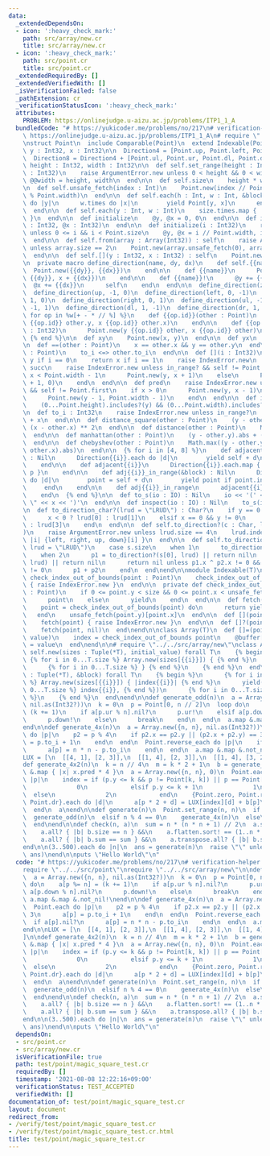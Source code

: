 ```yaml
---
data:
  _extendedDependsOn:
  - icon: ':heavy_check_mark:'
    path: src/array/new.cr
    title: src/array/new.cr
  - icon: ':heavy_check_mark:'
    path: src/point.cr
    title: src/point.cr
  _extendedRequiredBy: []
  _extendedVerifiedWith: []
  _isVerificationFailed: false
  _pathExtension: cr
  _verificationStatusIcon: ':heavy_check_mark:'
  attributes:
    PROBLEM: https://onlinejudge.u-aizu.ac.jp/problems/ITP1_1_A
  bundledCode: "# https://yukicoder.me/problems/no/217\n# verification-helper: PROBLEM\
    \ https://onlinejudge.u-aizu.ac.jp/problems/ITP1_1_A\n# require \"../../src/point\"\
    \nstruct Point\n  include Comparable(Point)\n  extend Indexable(Point)\n\n  property\
    \ y : Int32, x : Int32\n\n  Direction4 = [Point.up, Point.left, Point.down, Point.right]\n\
    \  Direction8 = Direction4 + [Point.ul, Point.ur, Point.dl, Point.dr]\n\n  class_getter!\
    \ height : Int32, width : Int32\n\n  def self.set_range(height : Int32, width\
    \ : Int32)\n    raise ArgumentError.new unless 0 < height && 0 < width\n    @@height,\
    \ @@width = height, width\n  end\n\n  def self.size\n    height * width\n  end\n\
    \n  def self.unsafe_fetch(index : Int)\n    Point.new(index // Point.width, index\
    \ % Point.width)\n  end\n\n  def self.each(h : Int, w : Int, &block)\n    h.times\
    \ do |y|\n      w.times do |x|\n        yield Point[y, x]\n      end\n    end\n\
    \  end\n\n  def self.each(y : Int, w : Int)\n    size.times.map { |i| Point.new(i)\
    \ }\n  end\n\n  def initialize\n    @y, @x = 0, 0\n  end\n\n  def initialize(@y\
    \ : Int32, @x : Int32)\n  end\n\n  def initialize(i : Int32)\n    raise ArgumentError.new\
    \ unless 0 <= i && i < Point.size\n    @y, @x = i // Point.width, i % Point.width\n\
    \  end\n\n  def self.from(array : Array(Int32)) : self\n    raise ArgumentError.new\
    \ unless array.size == 2\n    Point.new(array.unsafe_fetch(0), array.unsafe_fetch(1))\n\
    \  end\n\n  def self.[](y : Int32, x : Int32) : self\n    Point.new(y, x)\n  end\n\
    \n  private macro define_direction(name, dy, dx)\n    def self.{{name}}\n    \
    \  Point.new({{dy}}, {{dx}})\n    end\n\n    def {{name}}\n      Point.new(y +\
    \ {{dy}}, x + {{dx}})\n    end\n\n    def {{name}}!\n      @y += {{dy}}\n    \
    \  @x += {{dx}}\n      self\n    end\n  end\n\n  define_direction(zero, 0, 0)\n\
    \  define_direction(up, -1, 0)\n  define_direction(left, 0, -1)\n  define_direction(down,\
    \ 1, 0)\n  define_direction(right, 0, 1)\n  define_direction(ul, -1, -1)\n  define_direction(ur,\
    \ -1, 1)\n  define_direction(dl, 1, -1)\n  define_direction(dr, 1, 1)\n\n  {%\
    \ for op in %w[+ - * // %] %}\n    def {{op.id}}(other : Point)\n      Point.new(y\
    \ {{op.id}} other.y, x {{op.id}} other.x)\n    end\n\n    def {{op.id}}(other\
    \ : Int32)\n      Point.new(y {{op.id}} other, x {{op.id}} other)\n    end\n \
    \ {% end %}\n\n  def xy\n    Point.new(x, y)\n  end\n\n  def yx\n    self\n  end\n\
    \n  def ==(other : Point)\n    x == other.x && y == other.y\n  end\n\n  def <=>(other\
    \ : Point)\n    to_i <=> other.to_i\n  end\n\n  def [](i : Int32)\n    return\
    \ y if i == 0\n    return x if i == 1\n    raise IndexError.new\n  end\n\n  def\
    \ succ\n    raise IndexError.new unless in_range? && self != Point.last\n    if\
    \ x < Point.width - 1\n      Point.new(y, x + 1)\n    else\n      Point.new(y\
    \ + 1, 0)\n    end\n  end\n\n  def pred\n    raise IndexError.new unless in_range?\
    \ && self != Point.first\n    if x > 0\n      Point.new(y, x - 1)\n    else\n\
    \      Point.new(y - 1, Point.width - 1)\n    end\n  end\n\n  def in_range?\n\
    \    (0...Point.height).includes?(y) && (0...Point.width).includes?(x)\n  end\n\
    \n  def to_i : Int32\n    raise IndexError.new unless in_range?\n    y * Point.width\
    \ + x\n  end\n\n  def distance_square(other : Point)\n    (y - other.y) ** 2 +\
    \ (x - other.x) ** 2\n  end\n\n  def distance(other : Point)\n    Math.sqrt(distance_square(other))\n\
    \  end\n\n  def manhattan(other : Point)\n    (y - other.y).abs + (x - other.x).abs\n\
    \  end\n\n  def chebyshev(other : Point)\n    Math.max((y - other.y).abs, (x -\
    \ other.x).abs)\n  end\n\n  {% for i in [4, 8] %}\n    def adjacent{{i}}(&block)\
    \ : Nil\n      Direction{{i}}.each do |d|\n        yield self + d\n      end\n\
    \    end\n\n    def adjacent{{i}}\n      Direction{{i}}.each.map { |p| self +\
    \ p }\n    end\n\n    def adj{{i}}_in_range(&block) : Nil\n      Direction{{i}}.each\
    \ do |d|\n        point = self + d\n        yield point if point.in_range?\n \
    \     end\n    end\n\n    def adj{{i}}_in_range\n      adjacent{{i}}.select(&.in_range?)\n\
    \    end\n  {% end %}\n\n  def to_s(io : IO) : Nil\n    io << '(' << y << \",\
    \ \" << x << ')'\n  end\n\n  def inspect(io : IO) : Nil\n    to_s(io)\n  end\n\
    \n  def to_direction_char?(lrud = \"LRUD\") : Char?\n    if y == 0 && x != 0\n\
    \      x < 0 ? lrud[0] : lrud[1]\n    elsif x == 0 && y != 0\n      y < 0 ? lrud[2]\
    \ : lrud[3]\n    end\n  end\n\n  def self.to_direction?(c : Char, lrud = \"LRUD\"\
    )\n    raise ArgumentError.new unless lrud.size == 4\n    lrud.index(c).try {\
    \ |i| {left, right, up, down}[i] }\n  end\n\n  def self.to_direction?(s : String,\
    \ lrud = \"LRUD\")\n    case s.size\n    when 1\n      to_direction?(s[0], lrud)\n\
    \    when 2\n      p1 = to_direction?(s[0], lrud) || return nil\n      p2 = to_direction?(s[1],\
    \ lrud) || return nil\n      return nil unless p1.x ^ p2.x != 0 && p1.y ^ p2.y\
    \ != 0\n      p1 + p2\n    end\n  end\nend\n\nmodule Indexable(T)\n  private def\
    \ check_index_out_of_bounds(point : Point)\n    check_index_out_of_bounds(point)\
    \ { raise IndexError.new }\n  end\n\n  private def check_index_out_of_bounds(point\
    \ : Point)\n    if 0 <= point.y < size && 0 <= point.x < unsafe_fetch(point.y).size\n\
    \      point\n    else\n      yield\n    end\n  end\n\n  def fetch(point : Point)\n\
    \    point = check_index_out_of_bounds(point) do\n      return yield point\n \
    \   end\n    unsafe_fetch(point.y)[point.x]\n  end\n\n  def [](point : Point)\n\
    \    fetch(point) { raise IndexError.new }\n  end\n\n  def []?(point : Point)\n\
    \    fetch(point, nil)\n  end\nend\n\nclass Array(T)\n  def []=(point : Point,\
    \ value)\n    index = check_index_out_of_bounds point\n    @buffer[index.y][index.x]\
    \ = value\n  end\nend\n\n# require \"../../src/array/new\"\nclass Array\n  def\
    \ self.new(sizes : Tuple(*T), initial_value) forall T\n    {% begin %}\n     \
    \ {% for i in 0...T.size %} Array.new(sizes[{{i}}]) { {% end %}\n      initial_value\n\
    \      {% for i in 0...T.size %} } {% end %}\n    {% end %}\n  end\n\n  def self.new(sizes\
    \ : Tuple(*T), &block) forall T\n    {% begin %}\n      {% for i in 0...T.size\
    \ %} Array.new(sizes[{{i}}]) { |index{{i}}| {% end %}\n      yield({% for i in\
    \ 0...T.size %} index{{i}}, {% end %})\n      {% for i in 0...T.size %} } {% end\
    \ %}\n    {% end %}\n  end\nend\n\ndef generate_odd(n)\n  a = Array.new({n, n},\
    \ nil.as(Int32?))\n  k = 0\n  p = Point[0, n // 2]\n  loop do\n    a[p %= n] =\
    \ (k += 1)\n    if a[p.ur % n].nil?\n      p.ur!\n    elsif a[p.down % n].nil?\n\
    \      p.down!\n    else\n      break\n    end\n  end\n  a.map &.map &.not_nil!\n\
    end\n\ndef generate_4x(n)\n  a = Array.new({n, n}, nil.as(Int32?))\n  Point.each\
    \ do |p|\n    p2 = p % 4\n    if p2.x == p2.y || (p2.x + p2.y) == 3\n      a[p]\
    \ = p.to_i + 1\n    end\n  end\n  Point.reverse_each do |p|\n    if a[p].nil?\n\
    \      a[p] = n * n - p.to_i\n    end\n  end\n  a.map &.map &.not_nil!\nend\n\n\
    LUX = [\n  [[4, 1], [2, 3]],\n  [[1, 4], [2, 3]],\n  [[1, 4], [3, 2]],\n]\n\n\
    def generate_4x2(n)\n  k = n // 4\n  m = k * 2 + 1\n  b = generate_odd(m).map\
    \ &.map { |x| x.pred * 4 }\n  a = Array.new({n, n}, 0)\n  Point.each(m, m) do\
    \ |p|\n    index = if (p.y <= k && p != Point[k, k]) || p == Point[k + 1, k]\n\
    \              0\n            elsif p.y <= k + 1\n              1\n          \
    \  else\n              2\n            end\n    {Point.zero, Point.right, Point.down,\
    \ Point.dr}.each do |d|\n      a[p * 2 + d] = LUX[index][d] + b[p]\n    end\n\
    \  end\n  a\nend\n\ndef generate(n)\n  Point.set_range(n, n)\n  if n.odd?\n  \
    \  generate_odd(n)\n  elsif n % 4 == 0\n    generate_4x(n)\n  else\n    generate_4x2(n)\n\
    \  end\nend\n\ndef check(n, a)\n  sum = n * (n * n + 1) // 2\n  a.size == n &&\n\
    \    a.all? { |b| b.size == n } &&\n    a.flatten.sort! == (1..n * n).to_a &&\n\
    \    a.all? { |b| b.sum == sum } &&\n    a.transpose.all? { |b| b.sum == sum }\n\
    end\n\n(3..500).each do |n|\n  ans = generate(n)\n  raise \"\" unless check(n,\
    \ ans)\nend\n\nputs \"Hello World\"\n"
  code: "# https://yukicoder.me/problems/no/217\n# verification-helper: PROBLEM https://onlinejudge.u-aizu.ac.jp/problems/ITP1_1_A\n\
    require \"../../src/point\"\nrequire \"../../src/array/new\"\n\ndef generate_odd(n)\n\
    \  a = Array.new({n, n}, nil.as(Int32?))\n  k = 0\n  p = Point[0, n // 2]\n  loop\
    \ do\n    a[p %= n] = (k += 1)\n    if a[p.ur % n].nil?\n      p.ur!\n    elsif\
    \ a[p.down % n].nil?\n      p.down!\n    else\n      break\n    end\n  end\n \
    \ a.map &.map &.not_nil!\nend\n\ndef generate_4x(n)\n  a = Array.new({n, n}, nil.as(Int32?))\n\
    \  Point.each do |p|\n    p2 = p % 4\n    if p2.x == p2.y || (p2.x + p2.y) ==\
    \ 3\n      a[p] = p.to_i + 1\n    end\n  end\n  Point.reverse_each do |p|\n  \
    \  if a[p].nil?\n      a[p] = n * n - p.to_i\n    end\n  end\n  a.map &.map &.not_nil!\n\
    end\n\nLUX = [\n  [[4, 1], [2, 3]],\n  [[1, 4], [2, 3]],\n  [[1, 4], [3, 2]],\n\
    ]\n\ndef generate_4x2(n)\n  k = n // 4\n  m = k * 2 + 1\n  b = generate_odd(m).map\
    \ &.map { |x| x.pred * 4 }\n  a = Array.new({n, n}, 0)\n  Point.each(m, m) do\
    \ |p|\n    index = if (p.y <= k && p != Point[k, k]) || p == Point[k + 1, k]\n\
    \              0\n            elsif p.y <= k + 1\n              1\n          \
    \  else\n              2\n            end\n    {Point.zero, Point.right, Point.down,\
    \ Point.dr}.each do |d|\n      a[p * 2 + d] = LUX[index][d] + b[p]\n    end\n\
    \  end\n  a\nend\n\ndef generate(n)\n  Point.set_range(n, n)\n  if n.odd?\n  \
    \  generate_odd(n)\n  elsif n % 4 == 0\n    generate_4x(n)\n  else\n    generate_4x2(n)\n\
    \  end\nend\n\ndef check(n, a)\n  sum = n * (n * n + 1) // 2\n  a.size == n &&\n\
    \    a.all? { |b| b.size == n } &&\n    a.flatten.sort! == (1..n * n).to_a &&\n\
    \    a.all? { |b| b.sum == sum } &&\n    a.transpose.all? { |b| b.sum == sum }\n\
    end\n\n(3..500).each do |n|\n  ans = generate(n)\n  raise \"\" unless check(n,\
    \ ans)\nend\n\nputs \"Hello World\"\n"
  dependsOn:
  - src/point.cr
  - src/array/new.cr
  isVerificationFile: true
  path: test/point/magic_square_test.cr
  requiredBy: []
  timestamp: '2021-08-08 12:22:16+09:00'
  verificationStatus: TEST_ACCEPTED
  verifiedWith: []
documentation_of: test/point/magic_square_test.cr
layout: document
redirect_from:
- /verify/test/point/magic_square_test.cr
- /verify/test/point/magic_square_test.cr.html
title: test/point/magic_square_test.cr
---
```

